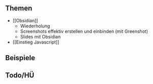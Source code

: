 
## Themen

- [[Obsidian]]
	- Wiederholung
	- Screenshots effektiv erstellen und einbinden (mit Greenshot)
	- Slides mit Obsidian
- [[Einstieg Javascript]]
## Beispiele


## Todo/HÜ